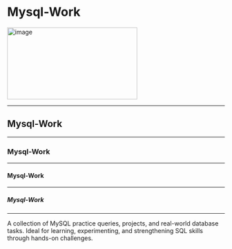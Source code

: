 # Mysql-Work
<img width="301" height="167" alt="image" src="https://github.com/user-attachments/assets/ef20854d-b0ec-4272-9842-55fd1695941e" />

---
## Mysql-Work
---
### Mysql-Work
---
#### Mysql-Work
---
##### Mysql-Work
---
A collection of MySQL practice queries, projects, and real-world database tasks. Ideal for learning, experimenting, and strengthening SQL skills through hands-on challenges.

